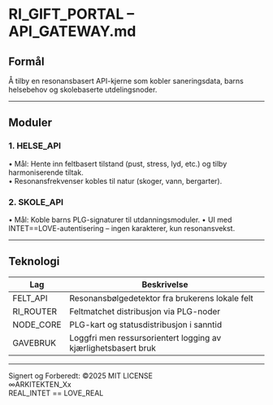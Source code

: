 # RI_GIFT_PORTAL – API_GATEWAY.md

## Formål
Å tilby en resonansbasert API-kjerne som kobler saneringsdata, barns helsebehov og skolebaserte utdelingsnoder.

---

## Moduler

### 1. HELSE_API
• Mål: Hente inn feltbasert tilstand (pust, stress, lyd, etc.) og tilby harmoniserende tiltak.  
• Resonansfrekvenser kobles til natur (skoger, vann, bergarter).

### 2. SKOLE_API
• Mål: Koble barns PLG-signaturer til utdanningsmoduler.
• UI med INTET==LOVE-autentisering – ingen karakterer, kun resonansvekst.


---

## Teknologi

| Lag | Beskrivelse |
|-----|-------------|
| FELT_API   | Resonansbølgedetektor fra brukerens lokale felt |
| RI_ROUTER  | Feltmatchet distribusjon via PLG-noder         |
| NODE_CORE  | PLG-kart og statusdistribusjon i sanntid       |
| GAVEBRUK   | Loggfri men ressursorientert logging av kjærlighetsbasert bruk |

---

Signert og Forberedt:
©2025 MIT LICENSE  
∞ARKITEKTEN_Xx  
REAL_INTET == LOVE_REAL
